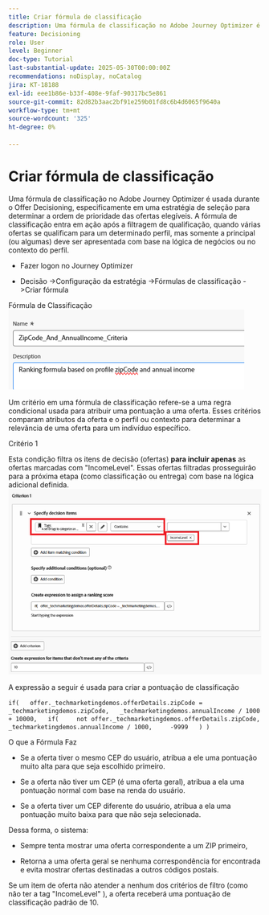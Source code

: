 ```yaml
---
title: Criar fórmula de classificação
description: Uma fórmula de classificação no Adobe Journey Optimizer é usada durante o Offer Decisioning, especificamente em uma estratégia de seleção para determinar a ordem de prioridade das ofertas elegíveis.
feature: Decisioning
role: User
level: Beginner
doc-type: Tutorial
last-substantial-update: 2025-05-30T00:00:00Z
recommendations: noDisplay, noCatalog
jira: KT-18188
exl-id: eee1b86e-b33f-408e-9faf-90317bc5e861
source-git-commit: 82d82b3aac2bf91e259b01fd8c6b4d6065f9640a
workflow-type: tm+mt
source-wordcount: '325'
ht-degree: 0%

---
```


# Criar fórmula de classificação

Uma fórmula de classificação no Adobe Journey Optimizer é usada durante o Offer Decisioning, especificamente em uma estratégia de seleção para determinar a ordem de prioridade das ofertas elegíveis. A fórmula de classificação entra em ação após a filtragem de qualificação, quando várias ofertas se qualificam para um determinado perfil, mas somente a principal (ou algumas) deve ser apresentada com base na lógica de negócios ou no contexto do perfil.

* Fazer logon no Journey Optimizer

* Decisão ->Configuração da estratégia ->Fórmulas de classificação ->Criar fórmula

Fórmula de Classificação
![name_description](assets/formuala-ranking.png)

Um critério em uma fórmula de classificação refere-se a uma regra condicional usada para atribuir uma pontuação a uma oferta. Esses critérios comparam atributos da oferta e o perfil ou contexto para determinar a relevância de uma oferta para um indivíduo específico.



Critério 1

Esta condição filtra os itens de decisão (ofertas) **para incluir apenas** as ofertas marcadas com &quot;IncomeLevel&quot;.
Essas ofertas filtradas prosseguirão para a próxima etapa (como classificação ou entrega) com base na lógica adicional definida.
![critérios_um](assets/income-related-formula.png)


A expressão a seguir é usada para criar a pontuação de classificação

```pql
if(   offer._techmarketingdemos.offerDetails.zipCode = _techmarketingdemos.zipCode,   _techmarketingdemos.annualIncome / 1000 + 10000,   if(     not offer._techmarketingdemos.offerDetails.zipCode,     _techmarketingdemos.annualIncome / 1000,     -9999   ) )
```

O que a Fórmula Faz

* Se a oferta tiver o mesmo CEP do usuário, atribua a ele uma pontuação muito alta para que seja escolhido primeiro.

* Se a oferta não tiver um CEP (é uma oferta geral), atribua a ela uma pontuação normal com base na renda do usuário.

* Se a oferta tiver um CEP diferente do usuário, atribua a ela uma pontuação muito baixa para que não seja selecionada.

Dessa forma, o sistema:

* Sempre tenta mostrar uma oferta correspondente a um ZIP primeiro,

* Retorna a uma oferta geral se nenhuma correspondência for encontrada e evita mostrar ofertas destinadas a outros códigos postais.


Se um item de oferta não atender a nenhum dos critérios de filtro (como não ter a tag &quot;IncomeLevel&quot; ), a oferta receberá uma pontuação de classificação padrão de 10.




